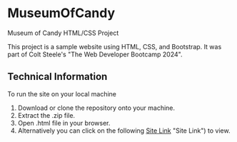 # MuseumOfCandy
Museum of Candy HTML/CSS Project

This project is a sample website using HTML, CSS, and Bootstrap. It was part of Colt Steele's "The Web Developer Bootcamp 2024".

<a name="technical_information"></a>
## Technical Information

To run the site on your local machine

1. Download or clone the repository onto your machine.
2. Extract the .zip file.
3. Open .html file in your browser.
5. Alternatively you can click on the following [Site Link](https://pasingh22.github.io/MuseumOfCandy/) "Site Link") to view.
